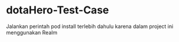# dotaHero-Test-Case

Jalankan perintah pod install terlebih dahulu karena dalam project ini menggunakan Realm
